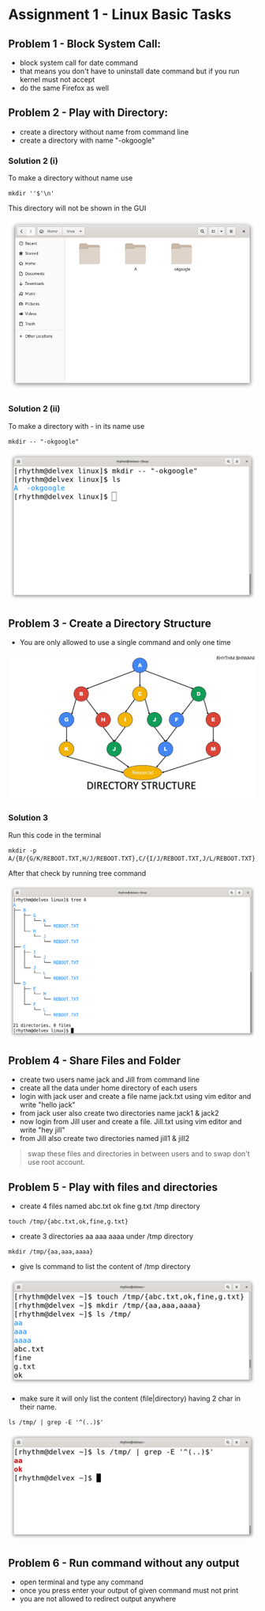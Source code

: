 # Assignment 1 - Linux Basic Tasks
## Problem 1 - Block System Call:
* block system call for date command
* that means you don't have to uninstall date command but if you run kernel must not accept
* do the same Firefox as well


## Problem 2 - Play with Directory:
* create a directory without name from command line
* create a directory with name "-okgoogle"

### Solution 2 (i)
To make a directory without name use
```
mkdir ''$'\n'
```
This directory will not be shown in the GUI

![Folder without Name](images/ass1/FolderWithoutName.png)

### Solution 2 (ii)
To make a directory with *-* in its name use
```
mkdir -- "-okgoogle"
```
![Image of -okgoogle directory](images/ass1/mkdirOutput2-2.png)

## Problem 3 - Create a Directory Structure
* You are only allowed to use a single command and only one time

![Image of Directory Structure](images/ass1/dirstr.jpg)

### Solution 3
Run this code in the terminal
```
mkdir -p A/{B/{G/K/REBOOT.TXT,H/J/REBOOT.TXT},C/{I/J/REBOOT.TXT,J/L/REBOOT.TXT},D/{F/L/REBOOT.TXT,E/M/REBOOT.TXT}}
```
After that check by running tree command

![Output of tree command](images/ass1/treeOutput.png)

## Problem 4 - Share Files and Folder
* create two users name jack and Jill  from command line
* create all the data under home directory of each users
* login with jack user and create a file name  jack.txt using vim editor and write "hello jack"
* from jack user also create two directories name jack1 & jack2
* now login from Jill user and create a file. Jill.txt using vim editor and write "hey jill"
* from Jill also create two directories named jill1 & jill2
> swap these files and directories in between users  and to swap don't use root account.

## Problem 5 - Play with files and directories
* create  4 files named   abc.txt  ok  fine  g.txt  /tmp directory
```
touch /tmp/{abc.txt,ok,fine,g.txt}
```
* create  3  directories   aa aaa aaaa  under  /tmp directory
```
mkdir /tmp/{aa,aaa,aaaa}
```
* give ls command to  list the content of  /tmp directory

![Output of tree command](images/ass1/lsCommand.png)

* make sure it will only list the content (file|directory)  having 2 char in their name.
```
ls /tmp/ | grep -E '^(..)$'
```
![Output of tree command](images/ass1/only2Char.png)



## Problem 6 - Run command without any output
* open terminal and type any command
* once you press enter your output of given command must not  print
* you are not allowed to redirect output anywhere
